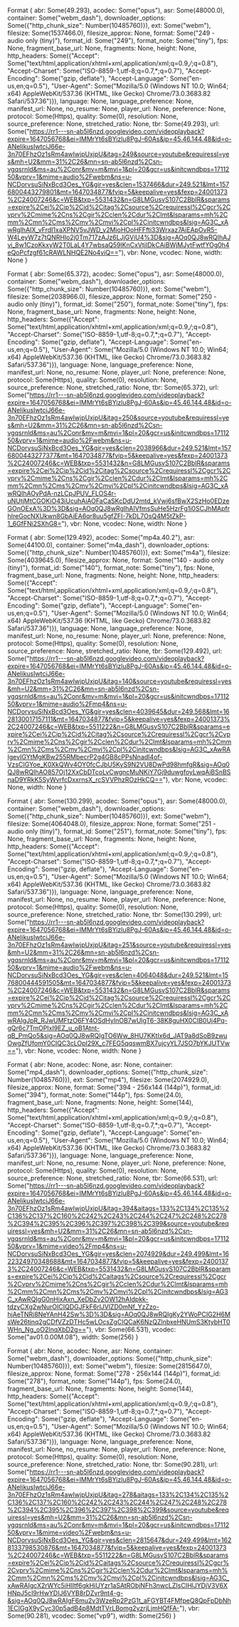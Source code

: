 Format { abr: Some(49.293), acodec: Some("opus"), asr: Some(48000.0), container: Some("webm_dash"), downloader_options: Some({"http_chunk_size": Number(10485760)}), ext: Some("webm"), filesize: Some(1537466.0), filesize_approx: None, format: Some("249 - audio only (tiny)"), format_id: Some("249"), format_note: Some("tiny"), fps: None, fragment_base_url: None, fragments: None, height: None, http_headers: Some({"Accept": Some("text/html,application/xhtml+xml,application/xml;q=0.9,*/*;q=0.8"), "Accept-Charset": Some("ISO-8859-1,utf-8;q=0.7,*;q=0.7"), "Accept-Encoding": Some("gzip, deflate"), "Accept-Language": Some("en-us,en;q=0.5"), "User-Agent": Some("Mozilla/5.0 (Windows NT 10.0; Win64; x64) AppleWebKit/537.36 (KHTML, like Gecko) Chrome/73.0.3683.82 Safari/537.36")}), language: None, language_preference: None, manifest_url: None, no_resume: None, player_url: None, preference: None, protocol: Some(Https), quality: Some(0), resolution: None, source_preference: None, stretched_ratio: None, tbr: Some(49.293), url: Some("https://rr1---sn-ab5l6nzd.googlevideo.com/videoplayback?expire=1647056768&ei=IMMrYt6sBYizlu8PgJ-60As&ip=45.46.144.48&id=o-ANelikusIwtciJ66e-3n70EFhzOz1sRm4awIwjpUxjpU&itag=249&source=youtube&requiressl=yes&mh=U2&mm=31%2C26&mn=sn-ab5l6nzd%2Csn-vgqsrnld&ms=au%2Conr&mv=m&mvi=1&pl=20&gcr=us&initcwndbps=1711250&vprv=1&mime=audio%2Fwebm&ns=u-NCDorvsuSiNxBcd3Oes_YG&gir=yes&clen=1537466&dur=249.521&lmt=1576800443279801&mt=1647034877&fvip=5&keepalive=yes&fexp=24001373%2C24007246&c=WEB&txp=5531432&n=G8LMGusvS107C2BblR&sparams=expire%2Cei%2Cip%2Cid%2Citag%2Csource%2Crequiressl%2Cgcr%2Cvprv%2Cmime%2Cns%2Cgir%2Cclen%2Cdur%2Clmt&lsparams=mh%2Cmm%2Cmn%2Cms%2Cmv%2Cmvi%2Cpl%2Cinitcwndbps&lsig=AG3C_xAwRgIhAIX_vFrdI1xaXPNV5vJWD_y2MioHOoHFFfti33Wrxaz7AiEApOvR5-W4LeyW7z7tQNRHlo2j0Tm717zAJz6LJjGViU4%3D&sig=AOq0QJ8wRQIhAJvi_8w1CzoKkxyW2T0LaL4Y7wbsaQ59lKnCxVtjIDkCAiBWjMJytFwtfYOg0h4eQoPcfzgf61cRAWLNHQE2No4viQ=="), vbr: None, vcodec: None, width: None }

Format { abr: Some(65.372), acodec: Some("opus"), asr: Some(48000.0), container: Some("webm_dash"), downloader_options: Some({"http_chunk_size": Number(10485760)}), ext: Some("webm"), filesize: Some(2038966.0), filesize_approx: None, format: Some("250 - audio only (tiny)"), format_id: Some("250"), format_note: Some("tiny"), fps: None, fragment_base_url: None, fragments: None, height: None, http_headers: Some({"Accept": Some("text/html,application/xhtml+xml,application/xml;q=0.9,*/*;q=0.8"), "Accept-Charset": Some("ISO-8859-1,utf-8;q=0.7,*;q=0.7"), "Accept-Encoding": Some("gzip, deflate"), "Accept-Language": Some("en-us,en;q=0.5"), "User-Agent": Some("Mozilla/5.0 (Windows NT 10.0; Win64; x64) AppleWebKit/537.36 (KHTML, like Gecko) Chrome/73.0.3683.82 Safari/537.36")}), language: None, language_preference: None, manifest_url: None, no_resume: None, player_url: None, preference: None, protocol: Some(Https), quality: Some(0), resolution: None, source_preference: None, stretched_ratio: None, tbr: Some(65.372), url: Some("https://rr1---sn-ab5l6nzd.googlevideo.com/videoplayback?expire=1647056768&ei=IMMrYt6sBYizlu8PgJ-60As&ip=45.46.144.48&id=o-ANelikusIwtciJ66e-3n70EFhzOz1sRm4awIwjpUxjpU&itag=250&source=youtube&requiressl=yes&mh=U2&mm=31%2C26&mn=sn-ab5l6nzd%2Csn-vgqsrnld&ms=au%2Conr&mv=m&mvi=1&pl=20&gcr=us&initcwndbps=1711250&vprv=1&mime=audio%2Fwebm&ns=u-NCDorvsuSiNxBcd3Oes_YG&gir=yes&clen=2038966&dur=249.521&lmt=1576800443277377&mt=1647034877&fvip=5&keepalive=yes&fexp=24001373%2C24007246&c=WEB&txp=5531432&n=G8LMGusvS107C2BblR&sparams=expire%2Cei%2Cip%2Cid%2Citag%2Csource%2Crequiressl%2Cgcr%2Cvprv%2Cmime%2Cns%2Cgir%2Cclen%2Cdur%2Clmt&lsparams=mh%2Cmm%2Cmn%2Cms%2Cmv%2Cmvi%2Cpl%2Cinitcwndbps&lsig=AG3C_xAwRQIhAOyPdA-nzLCpJPUV_FLOS4r-uNUtjMtCGOKiO43iUcuhAiAOFaCaSKcDdU2mtd_kVwj6sfBwX2SzHo0EDzeGOnOExA%3D%3D&sig=AOq0QJ8wRgIhAIVfmsSuHe5HzrFg1i0SCJhMApfrhIreGocNXUkwn8GbAiEA6qr8uu5gfZFI-7kDL7OsQ4M5tZkP-1_6GfFNi2SXhG8="), vbr: None, vcodec: None, width: None }

Format { abr: Some(129.492), acodec: Some("mp4a.40.2"), asr: Some(44100.0), container: Some("m4a_dash"), downloader_options: Some({"http_chunk_size": Number(10485760)}), ext: Some("m4a"), filesize: Some(4039645.0), filesize_approx: None, format: Some("140 - audio only (tiny)"), format_id: Some("140"), format_note: Some("tiny"), fps: None, fragment_base_url: None, fragments: None, height: None, http_headers: Some({"Accept": Some("text/html,application/xhtml+xml,application/xml;q=0.9,*/*;q=0.8"), "Accept-Charset": Some("ISO-8859-1,utf-8;q=0.7,*;q=0.7"), "Accept-Encoding": Some("gzip, deflate"), "Accept-Language": Some("en-us,en;q=0.5"), "User-Agent": Some("Mozilla/5.0 (Windows NT 10.0; Win64; x64) AppleWebKit/537.36 (KHTML, like Gecko) Chrome/73.0.3683.82 Safari/537.36")}), language: None, language_preference: None, manifest_url: None, no_resume: None, player_url: None, preference: None, protocol: Some(Https), quality: Some(0), resolution: None, source_preference: None, stretched_ratio: None, tbr: Some(129.492), url: Some("https://rr1---sn-ab5l6nzd.googlevideo.com/videoplayback?expire=1647056768&ei=IMMrYt6sBYizlu8PgJ-60As&ip=45.46.144.48&id=o-ANelikusIwtciJ66e-3n70EFhzOz1sRm4awIwjpUxjpU&itag=140&source=youtube&requiressl=yes&mh=U2&mm=31%2C26&mn=sn-ab5l6nzd%2Csn-vgqsrnld&ms=au%2Conr&mv=m&mvi=1&pl=20&gcr=us&initcwndbps=1711250&vprv=1&mime=audio%2Fmp4&ns=u-NCDorvsuSiNxBcd3Oes_YG&gir=yes&clen=4039645&dur=249.568&lmt=1628130017157111&mt=1647034877&fvip=5&keepalive=yes&fexp=24001373%2C24007246&c=WEB&txp=5511222&n=G8LMGusvS107C2BblR&sparams=expire%2Cei%2Cip%2Cid%2Citag%2Csource%2Crequiressl%2Cgcr%2Cvprv%2Cmime%2Cns%2Cgir%2Cclen%2Cdur%2Clmt&lsparams=mh%2Cmm%2Cmn%2Cms%2Cmv%2Cmvi%2Cpl%2Cinitcwndbps&lsig=AG3C_xAwRAIgevIGYtMgKBw255RMbecrP2g4GB8cPPsNnadI4of-VzsCIGYoe_K0XkQWv4OY0fcCJbU5KyS9N2VU8DwPd98hmfgR&sig=AOq0QJ8wRQIhAO857Oj12XxCbDTcoLvCwgncMuNKiY7Gj9duwgfoyLwqAiBSnBSnaD9YRkK5SyWvrfcDxxrnsX_rcSVVPhzROzHkCQ=="), vbr: None, vcodec: None, width: None }

Format { abr: Some(130.299), acodec: Some("opus"), asr: Some(48000.0), container: Some("webm_dash"), downloader_options: Some({"http_chunk_size": Number(10485760)}), ext: Some("webm"), filesize: Some(4064048.0), filesize_approx: None, format: Some("251 - audio only (tiny)"), format_id: Some("251"), format_note: Some("tiny"), fps: None, fragment_base_url: None, fragments: None, height: None, http_headers: Some({"Accept": Some("text/html,application/xhtml+xml,application/xml;q=0.9,*/*;q=0.8"), "Accept-Charset": Some("ISO-8859-1,utf-8;q=0.7,*;q=0.7"), "Accept-Encoding": Some("gzip, deflate"), "Accept-Language": Some("en-us,en;q=0.5"), "User-Agent": Some("Mozilla/5.0 (Windows NT 10.0; Win64; x64) AppleWebKit/537.36 (KHTML, like Gecko) Chrome/73.0.3683.82 Safari/537.36")}), language: None, language_preference: None, manifest_url: None, no_resume: None, player_url: None, preference: None, protocol: Some(Https), quality: Some(0), resolution: None, source_preference: None, stretched_ratio: None, tbr: Some(130.299), url: Some("https://rr1---sn-ab5l6nzd.googlevideo.com/videoplayback?expire=1647056768&ei=IMMrYt6sBYizlu8PgJ-60As&ip=45.46.144.48&id=o-ANelikusIwtciJ66e-3n70EFhzOz1sRm4awIwjpUxjpU&itag=251&source=youtube&requiressl=yes&mh=U2&mm=31%2C26&mn=sn-ab5l6nzd%2Csn-vgqsrnld&ms=au%2Conr&mv=m&mvi=1&pl=20&gcr=us&initcwndbps=1711250&vprv=1&mime=audio%2Fwebm&ns=u-NCDorvsuSiNxBcd3Oes_YG&gir=yes&clen=4064048&dur=249.521&lmt=1576800444591505&mt=1647034877&fvip=5&keepalive=yes&fexp=24001373%2C24007246&c=WEB&txp=5531432&n=G8LMGusvS107C2BblR&sparams=expire%2Cei%2Cip%2Cid%2Citag%2Csource%2Crequiressl%2Cgcr%2Cvprv%2Cmime%2Cns%2Cgir%2Cclen%2Cdur%2Clmt&lsparams=mh%2Cmm%2Cmn%2Cms%2Cmv%2Cmvi%2Cpl%2Cinitcwndbps&lsig=AG3C_xAwRAIgJpR_RJwUMFtzO6FY4OSdHyInOB7wUlgT6-38K8guHX0CIB0Uj4Pq-gQr6c7TmOPIxI9EZ_u_oB1Atnt-qB_PmQo5&sig=AOq0QJ8wRQIgTO6Ww_8HU7KKtIx6d_JAT9a8dSoB9zwuOwgZfUfomY0CIQC3cLOpI29X_c7FEG5qqswmBX7ujcyYL7JSO7bYKJUTVw=="), vbr: None, vcodec: None, width: None }

Format { abr: None, acodec: None, asr: None, container: Some("mp4_dash"), downloader_options: Some({"http_chunk_size": Number(10485760)}), ext: Some("mp4"), filesize: Some(2074929.0), filesize_approx: None, format: Some("394 - 256x144 (144p)"), format_id: Some("394"), format_note: Some("144p"), fps: Some(24.0), fragment_base_url: None, fragments: None, height: Some(144), http_headers: Some({"Accept": Some("text/html,application/xhtml+xml,application/xml;q=0.9,*/*;q=0.8"), "Accept-Charset": Some("ISO-8859-1,utf-8;q=0.7,*;q=0.7"), "Accept-Encoding": Some("gzip, deflate"), "Accept-Language": Some("en-us,en;q=0.5"), "User-Agent": Some("Mozilla/5.0 (Windows NT 10.0; Win64; x64) AppleWebKit/537.36 (KHTML, like Gecko) Chrome/73.0.3683.82 Safari/537.36")}), language: None, language_preference: None, manifest_url: None, no_resume: None, player_url: None, preference: None, protocol: Some(Https), quality: Some(0), resolution: None, source_preference: None, stretched_ratio: None, tbr: Some(66.531), url: Some("https://rr1---sn-ab5l6nzd.googlevideo.com/videoplayback?expire=1647056768&ei=IMMrYt6sBYizlu8PgJ-60As&ip=45.46.144.48&id=o-ANelikusIwtciJ66e-3n70EFhzOz1sRm4awIwjpUxjpU&itag=394&aitags=133%2C134%2C135%2C136%2C137%2C160%2C242%2C243%2C244%2C247%2C248%2C278%2C394%2C395%2C396%2C397%2C398%2C399&source=youtube&requiressl=yes&mh=U2&mm=31%2C26&mn=sn-ab5l6nzd%2Csn-vgqsrnld&ms=au%2Conr&mv=m&mvi=1&pl=20&gcr=us&initcwndbps=1711250&vprv=1&mime=video%2Fmp4&ns=u-NCDorvsuSiNxBcd3Oes_YG&gir=yes&clen=2074929&dur=249.499&lmt=1622324970348688&mt=1647034877&fvip=5&keepalive=yes&fexp=24001373%2C24007246&c=WEB&txp=5531432&n=G8LMGusvS107C2BblR&sparams=expire%2Cei%2Cip%2Cid%2Caitags%2Csource%2Crequiressl%2Cgcr%2Cvprv%2Cmime%2Cns%2Cgir%2Cclen%2Cdur%2Clmt&lsparams=mh%2Cmm%2Cmn%2Cms%2Cmv%2Cmvi%2Cpl%2Cinitcwndbps&lsig=AG3C_xAwRQIgG0nHixAxn_XeDbZv2OW12hAIdpkk-tdzyCXg2wNurOICIQDGJFkF6rlJVlZD0mNf_YzZzo-hjAeTNRi8NeYAnH42Sw%3D%3D&sig=AOq0QJ8wRQIgKy2YWoPCIG2H6MsWe26tinq2gCDfVZzDTHc5wLOcsZgCIQCaK6NzQZlnbxeHNUmS3KtybHT0WHn_Ng_oO2InqXbD2g=="), vbr: Some(66.531), vcodec: Some("av01.0.00M.08"), width: Some(256) }

Format { abr: None, acodec: None, asr: None, container: Some("webm_dash"), downloader_options: Some({"http_chunk_size": Number(10485760)}), ext: Some("webm"), filesize: Some(2815647.0), filesize_approx: None, format: Some("278 - 256x144 (144p)"), format_id: Some("278"), format_note: Some("144p"), fps: Some(24.0), fragment_base_url: None, fragments: None, height: Some(144), http_headers: Some({"Accept": Some("text/html,application/xhtml+xml,application/xml;q=0.9,*/*;q=0.8"), "Accept-Charset": Some("ISO-8859-1,utf-8;q=0.7,*;q=0.7"), "Accept-Encoding": Some("gzip, deflate"), "Accept-Language": Some("en-us,en;q=0.5"), "User-Agent": Some("Mozilla/5.0 (Windows NT 10.0; Win64; x64) AppleWebKit/537.36 (KHTML, like Gecko) Chrome/73.0.3683.82 Safari/537.36")}), language: None, language_preference: None, manifest_url: None, no_resume: None, player_url: None, preference: None, protocol: Some(Https), quality: Some(0), resolution: None, source_preference: None, stretched_ratio: None, tbr: Some(90.281), url: Some("https://rr1---sn-ab5l6nzd.googlevideo.com/videoplayback?expire=1647056768&ei=IMMrYt6sBYizlu8PgJ-60As&ip=45.46.144.48&id=o-ANelikusIwtciJ66e-3n70EFhzOz1sRm4awIwjpUxjpU&itag=278&aitags=133%2C134%2C135%2C136%2C137%2C160%2C242%2C243%2C244%2C247%2C248%2C278%2C394%2C395%2C396%2C397%2C398%2C399&source=youtube&requiressl=yes&mh=U2&mm=31%2C26&mn=sn-ab5l6nzd%2Csn-vgqsrnld&ms=au%2Conr&mv=m&mvi=1&pl=20&gcr=us&initcwndbps=1711250&vprv=1&mime=video%2Fwebm&ns=u-NCDorvsuSiNxBcd3Oes_YG&gir=yes&clen=2815647&dur=249.499&lmt=1628133798530876&mt=1647034877&fvip=5&keepalive=yes&fexp=24001373%2C24007246&c=WEB&txp=5511222&n=G8LMGusvS107C2BblR&sparams=expire%2Cei%2Cip%2Cid%2Caitags%2Csource%2Crequiressl%2Cgcr%2Cvprv%2Cmime%2Cns%2Cgir%2Cclen%2Cdur%2Clmt&lsparams=mh%2Cmm%2Cmn%2Cms%2Cmv%2Cmvi%2Cpl%2Cinitcwndbps&lsig=AG3C_xAwRAIgcX2rWYc5iHIItf6gkHiUYzr1aSAtRObjNFh3nwcLZIsCIHlJYDjV3V6XHNpJ5cI9rHwYDIJ6VYB8rDZvr9nt4-g-&sig=AOq0QJ8wRAIgF6mu2v3WzeRp2PzG1t_aFGYBT4FMfpeQ8QpFpDbNh1ECIGgX9yCyc30p5adB4p8MdtTVrLBomg2yzrjLjmHQfFA-"), vbr: Some(90.281), vcodec: Some("vp9"), width: Some(256) }